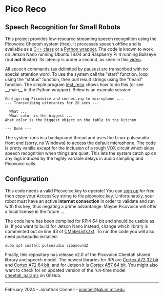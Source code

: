 # Pico Reco
## Speech Recognition for Small Robots

This project provides low-resource streaming speech recognition using the Picovoice Cheetah system (free). It processes speech offline and is available as a [C++ class](src/jhcPicoReco.cpp) or a [Python wrapper](pico_reco.py). The code is known to work on Jetson Nano running Ubuntu 18.04 and Raspberry Pi 4 running Bullseye (but **not** Buster). Its latency is under a second, as seen in this [video](https://youtu.be/qWLANb0PmbM).

All speech commands (as delimited by pauses) are transcribed with no special attention word. To use the system call the "start" function, loop using the "status" function, then pull result strings using the "heard" function. The simple program [test_reco](src/test_reco.cpp) shows how to do this (or see \_\_main\_\_ in the Python wrapper). Below is an example session:

    Configuring Picovoice and connecting to microphone ...
    --- Transcribing utterances for 20 secs ---
    
      What ...
      What color is the biggest ...
    What color is the biggest object on the table in the kitchen
    
    --- Done ---

The system runs in a background thread and uses the Linux pulseaudio front end (sorry, no Windows) to access the default microphone. The code is pretty vanilla except for the inclusion of a rough VOX circuit which skips speech recognition when things are quiet. This lets the system catch up on any lags induced by the highly variable delays in audio sampling and Picovoice calls.

## Configuration

This code needs a valid Picovoice key to operate! You can [sign up](https://console.picovoice.ai/signup) for free then copy your AccessKey string to file [picovoice.key](config/picovoice.key). Unfortunately, your robot must have an active **internet connection** in order to validate and run with this key, thus negating a prime advantange. Maybe Picovoice will offer a local license in the future ...

The code here has been compiled for RPi4 64 bit and should be usable as is. If you want to build for Jetson Nano instead, change which library is commented out on line 43 of [CMakeLists.txt](CMakeLists.txt). To run the code you will also need pulseaudio installed:

    sudo apt install pulseaudio libasound2

Finally, this repository has release v2.0 of the Picovoice Cheetah shared library and speech model.
The newest libraries for RPi are [Cortex A72 32 bit](https://github.com/Picovoice/cheetah/tree/master/lib/raspberry-pi/cortex-a72) 
and [Cortex A72 64 bit](https://github.com/Picovoice/cheetah/tree/master/lib/raspberry-pi/cortex-a72-aarch64),
and for Jetson it is [Cortex A57 64 bit](https://github.com/Picovoice/cheetah/tree/master/lib/jetson/cortex-a57-aarch64). 
You might also want to check for an updated version of the run-time model [cheetah_params](https://github.com/Picovoice/cheetah/tree/master/lib/common) on GitHub.

---

February 2024 - Jonathan Connell - jconnell@alum.mit.edu